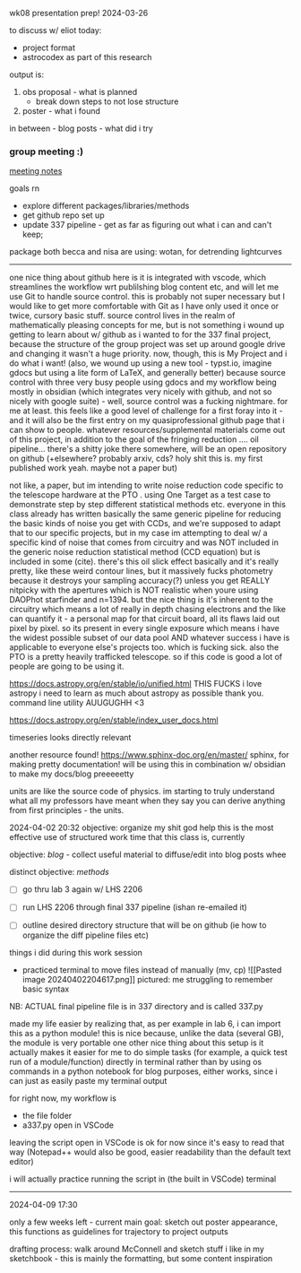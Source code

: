 wk08 presentation prep! 2024-03-26 

to discuss w/ eliot today: 
- project format 
- astrocodex as part of this research  

output is: 
1. obs proposal - what is planned 
	- break down steps to not lose structure 
2. poster - what i found 

in between - blog posts - what did i try 


### group meeting :) 

[meeting notes](https://docs.google.com/document/d/1y4uYi54qh6qtZ6JO5AAzrBxIdP5QmGHWXY9mH9LN4Yc/edit)

goals rn
- explore different packages/libraries/methods 
- get github repo set up 
- update 337 pipeline - get as far as figuring out what i can and can't keep; 



package both becca and nisa are using: wotan, for detrending lightcurves 



*** 



one nice thing about github here is it is integrated with vscode, which streamlines the workflow wrt publilshing blog content etc, and will let me use Git to handle source control. this is probably not super necessary but I would like to get more comfortable with Git as I have only used it once or twice, cursory basic stuff. source control lives in the realm of mathematically pleasing concepts for me, but is not something i wound up getting to learn about w/ github as i wanted to for the 337 final project, because the structure of the group project was set up around google drive and changing it wasn't a huge priority. now, though, this is My Project and i do what i want! (also, we wound up using a new tool - typst.io, imagine gdocs but using a lite form of LaTeX, and generally better) because source control with three very busy people using gdocs and my workflow being mostly in obsidian (which integrates very nicely with github, and not so nicely with google suite) - well, source control was a fucking nightmare. for me at least. this feels like a good level of challenge for a first foray into it - and it will also be the first entry on my quasiprofessional github page that i can show to people. whatever resources/supplemental materials come out of this project, in addition to the goal of the fringing reduction .... oil pipeline... there's a shitty joke there somewhere, will be an open repository on github (+elsewhere? probably arxiv, cds? holy shit this is. my first published work yeah. maybe not a paper but)

not like, a paper, but im intending to  write noise reduction code specific to the telescope hardware at the PTO . using One Target as a test case to demonstrate step by step different statistical methods etc. everyone in this class already has written basically the same generic pipeline for reducing the basic kinds of noise you get with CCDs, and we're supposed to adapt that to our specific projects, but in my case im attempting to deal w/ a specific kind of noise that comes from circuitry and was NOT included in the generic noise reduction statistical method (CCD equation) but is included in some (cite). there's this oil slick effect basically and it's really pretty, like these weird contour lines, but it massively fucks photometry because it destroys your sampling accuracy(?) unless you get REALLY nitpicky with the apertures which is NOT realistic when youre using DAOPhot starfinder and n=1394. but the nice thing is it's inherent to the circuitry which means a lot of really in depth chasing electrons and the like can quantify it - a personal map for that circuit board, all its flaws laid out pixel by pixel. so its present in every single exposure which means i have the widest possible subset of our data pool AND whatever success i have is applicable to everyone else's projects too. which is fucking sick. also the PTO is  a pretty heavily trafficked telescope. so if this code is good a lot of  people are going to be using it. 


https://docs.astropy.org/en/stable/io/unified.html
THIS FUCKS 
i love astropy i need to learn as much about astropy as possible thank you. command line utility AUUGUGHH <3

https://docs.astropy.org/en/stable/index_user_docs.html

timeseries looks directly relevant 


another resource found! https://www.sphinx-doc.org/en/master/ sphinx, for making pretty documentation! will be using this in combination w/ obsidian to make my docs/blog preeeeetty

units are like the source code of physics. im starting to truly understand what all my professors have meant when they say you can derive anything from first principles - the units.


2024-04-02 20:32
objective: organize my shit god  help 
this is the most effective use of structured work time that this class is, currently 

objective: *blog* - collect useful material to diffuse/edit into blog posts whee

distinct objective: *methods* 
- [ ] go thru lab 3 again w/ LHS 2206 
- [ ] run LHS 2206 through final 337 pipeline (ishan re-emailed it)
- [ ] outline desired directory structure that will be on github (ie how to organize the diff pipeline files etc)


things i did during this work session 
- practiced terminal to move files instead of manually (mv, cp)
![[Pasted image 20240402204617.png]]
pictured: me struggling to remember basic syntax 



NB: ACTUAL final pipeline file is in 337 directory and is called 337.py 

made my life easier by realizing that, as per example in lab 6, i can import this as a python module! this is nice because, unlike the data (several GB), the module is very portable 
one other nice thing about this setup is it actually makes it easier for me to do simple tasks (for example, a quick test run of a module/function) directly in terminal rather than by using os commands in a python notebook 
for blog purposes, either works, since i can just as easily paste my terminal output 

for right now, my workflow is 
- the file folder 
- a337.py 
open in VSCode 

leaving the script open in VSCode is ok for now since it's easy to read that way (Notepad++ would also be good, easier readability than the default text editor)

i will actually practice running the script in (the built in VSCode) terminal  


***


2024-04-09 17:30

only a few weeks left - 
current main goal: sketch out poster appearance, this functions as guidelines for trajectory to project outputs 

drafting process: walk around McConnell and sketch stuff i like in my sketchbook - this is mainly the formatting, but some content inspiration 

